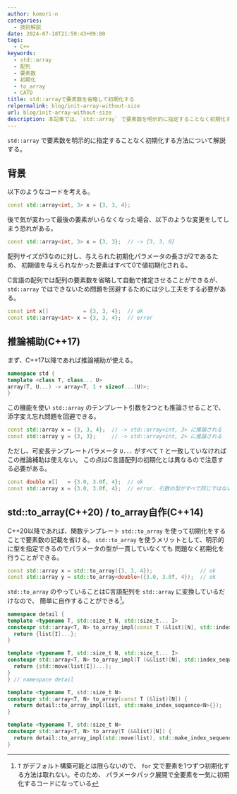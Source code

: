 ```yaml
---
author: komori-n
categories:
  - 技術解説
date: 2024-07-18T21:59:43+09:00
tags:
  - C++
keywords:
  - std::array
  - 配列
  - 要素数
  - 初期化
  - to_array
  - CATD
title: std::arrayで要素数を省略して初期化する
relpermalink: blog/init-array-without-size
url: blog/init-array-without-size
description: 本記事では、`std::array` で要素数を明示的に指定することなく初期化する方法について解説する。
---
```


`std::array` で要素数を明示的に指定することなく初期化する方法について解説する。

## 背景

以下のようなコードを考える。

```cpp
const std::array<int, 3> x = {3, 3, 4};
```

後で気が変わって最後の要素がいらなくなった場合、以下のような変更をしてしまう恐れがある。

```cpp
const std::array<int, 3> x = {3, 3};  // -> {3, 3, 0}
```

配列サイズが3なのに対し、与えられた初期化パラメータの長さが2であるため、
初期値を与えられなかった要素はすべて0で値初期化される。

C言語の配列では配列の要素数を省略して自動で推定させることができるが、
`std::array` ではできないため問題を回避するためには少し工夫をする必要がある。

```cpp
const int x[]           = {3, 3, 4};  // ok
const std::array<int> x = {3, 3, 4};  // error
```

## 推論補助(C++17)

まず、C++17以降であれば推論補助が使える。

```cpp
namespace std {
template <class T, class... U>
array(T, U...) -> array<T, 1 + sizeof...(U)>;
}
```

この機能を使い `std::array` のテンプレート引数を2つとも推論させることで、添字変え忘れ問題を回避できる。

```cpp
const std::array x = {3, 3, 4};  // -> std::array<int, 3> に推論される
const std::array y = {3, 3};     // -> std::array<int, 2> に推論される
```

ただし、可変長テンプレートパラメータ `U...` がすべて `T` と一致していなければこの推論補助は使えない。
この点はC言語配列の初期化とは異なるので注意する必要がある。

```cpp
const double x[]   = {3.0, 3.0f, 4};  // ok
const std::array x = {3.0, 3.0f, 4};  // error. 引数の型がすべて同じではない
```

## std::to_array(C++20) / to_array自作(C++14)

C++20以降であれば、関数テンプレート `std::to_array` を使って初期化をすることで要素数の記載を省ける。
`std::to_array` を使うメリットとして、明示的に型を指定できるのでパラメータの型が一貫していなくても
問題なく初期化を行うことができる。

```cpp
const std::array x = std::to_array({3, 3, 4});               // ok
const std::array y = std::to_array<double>({3.0, 3.0f, 4});  // ok
```

`std::to_array` のやっていることはC言語配列を `std::array` に変換しているだけなので、
簡単に自作することができる[^default-constructible]。

[^default-constructible]: `T` がデフォルト構築可能とは限らないので、
`for` 文で要素を1つずつ初期化する方法は取れない。そのため、
パラメータパック展開で全要素を一気に初期化するコードになっている

```cpp
namespace detail {
template <typename T, std::size_t N, std::size_t... I>
constexpr std::array<T, N> to_array_impl(const T (&list)[N], std::index_sequence<I...>) {
  return {list[I]...};
}

template <typename T, std::size_t N, std::size_t... I>
constexpr std::array<T, N> to_array_impl(T (&&list)[N], std::index_sequence<I...>) {
  return {std::move(list[I])...};
}
} // namespace detail

template <typename T, std::size_t N>
constexpr std::array<T, N> to_array(const T (&list)[N]) {
  return detail::to_array_impl(list, std::make_index_sequence<N>{});
}

template <typename T, std::size_t N>
constexpr std::array<T, N> to_array(T (&&list)[N]) {
  return detail::to_array_impl(std::move(list), std::make_index_sequence<N>{});
}
```
